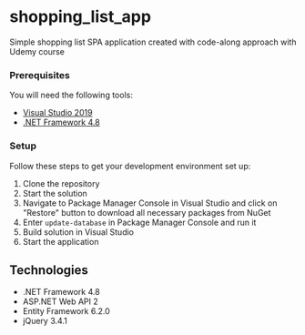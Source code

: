 # shopping_list_app
Simple shopping list SPA application created with code-along approach with Udemy course

### Prerequisites

You will need the following tools:

* [Visual Studio 2019](https://www.visualstudio.com/downloads/)
* [.NET Framework 4.8](https://dotnet.microsoft.com/download/dotnet-framework)

### Setup

Follow these steps to get your development environment set up:

  1. Clone the repository
  1. Start the solution
  1. Navigate to Package Manager Console in Visual Studio and click on "Restore" button to download all necessary packages from NuGet
  1. Enter `update-database` in Package Manager Console and run it
  1. Build solution in Visual Studio
  1. Start the application
  
  ## Technologies

* .NET Framework 4.8
* ASP.NET Web API 2
* Entity Framework 6.2.0
* jQuery 3.4.1
